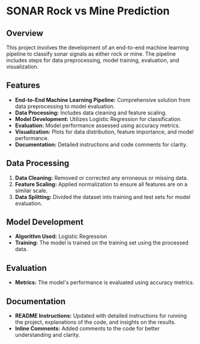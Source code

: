 # SONAR Rock vs Mine Prediction

## Overview

This project involves the development of an end-to-end machine learning pipeline to classify sonar signals as either rock or mine. The pipeline includes steps for data preprocessing, model training, evaluation, and visualization.

## Features

- **End-to-End Machine Learning Pipeline:** Comprehensive solution from data preprocessing to model evaluation.
- **Data Processing:** Includes data cleaning and feature scaling.
- **Model Development:** Utilizes Logistic Regression for classification.
- **Evaluation:** Model performance assessed using accuracy metrics.
- **Visualization:** Plots for data distribution, feature importance, and model performance.
- **Documentation:** Detailed instructions and code comments for clarity.

## Data Processing

1. **Data Cleaning:** Removed or corrected any erroneous or missing data.
2. **Feature Scaling:** Applied normalization to ensure all features are on a similar scale.
3. **Data Splitting:** Divided the dataset into training and test sets for model evaluation.

## Model Development

- **Algorithm Used:** Logistic Regression
- **Training:** The model is trained on the training set using the processed data.

## Evaluation

- **Metrics:** The model's performance is evaluated using accuracy metrics.

## Documentation

- **README Instructions:** Updated with detailed instructions for running the project, explanations of the code, and insights on the results.
- **Inline Comments:** Added comments to the code for better understanding and clarity.
